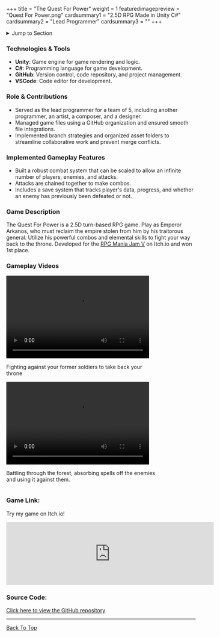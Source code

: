 +++
title = "The Quest For Power"
weight = 1
featuredimagepreview = "Quest For Power.png"
cardsummary1 = "2.5D RPG Made in Unity C#"
cardsummary2 = "Lead Programmer"
cardsummary3 = ""
+++

<details>
<summary>Jump to Section</summary>

- [Technologies & Tools](#technologies--tools)
- [Role & Contributions](#role-contributions)
- [Implemented Gameplay Features](#implemented-gameplay-features)
- [Game Description & Videos](#game-description)
- [Game Link & Source Code](#game-link)

</details>

### Technologies & Tools

- **Unity**: Game engine for game rendering and logic.
- **C#**: Programming language for game development.
- **GitHub**: Version control, code repository, and project management.
- **VSCode**: Code editor for development.

### Role & Contributions

- Served as the lead programmer for a team of 5, including another programmer, an artist, a composer, and a designer.
- Managed game files using a GitHub organization and ensured smooth file integrations.
- Implemented branch strategies and organized asset folders to streamline collaborative work and prevent merge conflicts.

### Implemented Gameplay Features

- Built a robust combat system that can be scaled to allow an infinite number of players, enemies, and attacks.
- Attacks are chained together to make combos.
- Includes a save system that tracks player's data, progress, and whether an enemy has previously been defeated or not.

### Game Description

The Quest For Power is a 2.5D turn-based RPG game. Play as Emperor Arkanos, who must reclaim the empire stolen from him by his traitorous general. Utilize his powerful combos and elemental skills to fight your way back to the throne. Developed for the [RPG Mania Jam V](https://itch.io/jam/rpg-mania-v) on Itch.io and won 1st place.

### Gameplay Videos

<div style="margin-right: 40px; display: inline-block; vertical-align: top;">
<video width="380" height="220" controls>
  <source src="/video/Quest%20For%20Power/Throne%20Fight.mp4" type="video/mp4">
  Your browser does not support the video tag.
</video>
<p style="width: 400px; word-wrap: break-word;">Fighting against your former soldiers to take back your throne</p>
</div>

<div style="display: inline-block; vertical-align: top;">
<video width="380" height="220" controls>
  <source src="/video/Quest%20For%20Power/Wilds%20Mechanics.mp4" type="video/mp4">
  Your browser does not support the video tag.
</video>
<p style="width: 400px; word-wrap: break-word;">Battling through the forest, absorbing spells off the enemies and using it against them.</p>
</div>

<!-- ### Lessons Learned

- As a lead programmer, it's important to make sure everyone is consistently on the same page from the beginning, otherwise it gets harder to coordinate tasks.
- Deadlines need to be set throughout the development process to ensure most of the work isn't being done at the end.
- A lot of time needs to be dedicated to play testing for a game to go from functional to fun.
- It can't be assumed that the mechanics will make sense to the player just because it does to the developers. Some kind of instructions/tutorial is necessary.

### Future Plans

- Do more playtesting for better difficulty balancing.
- Add a tutorial to help players know how the mechanics work.
- Once these updates are made, put it on Steam and consider expanding the game into something much bigger with the team. -->

### Game Link:

Try my game on Itch.io!

<iframe 
frameborder="0" 
src="https://itch.io/embed/2197211?linkback=true&amp;dark=true" 
width="552" 
height="167"
><a href="https://jo3y49.itch.io/the-quest-for-power"
>The Quest For Power by Jo3y49, n3ista, OneWingedDoge, Magno-M-S-Silva</a
></iframe>

### Source Code:

[Click here to view the GitHub repository](https://github.com/Game-Jam-Dev/Quest-For-Power/)

---

[Back To Top](#)
